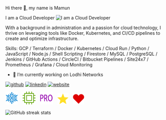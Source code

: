 Hi there 👋, my name is Mamun

I am  a Cloud Developer
![I am  a Cloud Developer](https://media.licdn.com/dms/image/v2/D4D16AQETZkk8vC6tgA/profile-displaybackgroundimage-shrink_350_1400/profile-displaybackgroundimage-shrink_350_1400/0/1708247330804?e=1736380800&v=beta&t=xln3qRXpQ6lhP-3Xv09Q0O9Q_Pc6o8Q1sm2yxIqnvsw)

With a background in administration and a passion for cloud technology, I thrive on leveraging tools like Docker, Kubernetes, and CI/CD pipelines to create and optimize infrastructure.

Skills: GCP / Terraform / Docker / Kubernetes / Cloud Run / Python / JavaScript / Node.js / Shell Scripting /  Firestore / MySQL / PostgreSQL /  Jenkins / GitHub Actions / CircleCI / Bitbucket Pipelines / Site24x7 / Prometheus / Grafana / Cloud Monitoring  

- 🔭 I’m currently working on Lodhi Networks 


[<img src='https://cdn.jsdelivr.net/npm/simple-icons@3.0.1/icons/github.svg' alt='github' height='40'>](https://github.com/rahman-mamun)  [<img src='https://cdn.jsdelivr.net/npm/simple-icons@3.0.1/icons/linkedin.svg' alt='linkedin' height='40'>](https://www.linkedin.com/in/rahmanmamun/)  [<img src='https://cdn.jsdelivr.net/npm/simple-icons@3.0.1/icons/icloud.svg' alt='website' height='40'>](https://fi-di.xyz/)  

<a href='https://archiveprogram.github.com/'><img src='https://raw.githubusercontent.com/acervenky/animated-github-badges/master/assets/acbadge.gif' width='40' height='40'></a> <a href='https://docs.github.com/en/developers'><img src='https://raw.githubusercontent.com/acervenky/animated-github-badges/master/assets/devbadge.gif' width='40' height='40'></a> <a href='https://github.com/pricing'><img src='https://raw.githubusercontent.com/acervenky/animated-github-badges/master/assets/pro.gif' width='40' height='40'></a> <a href='https://stars.github.com/'><img src='https://raw.githubusercontent.com/acervenky/animated-github-badges/master/assets/starbadge.gif' width='35' height='35'></a> <a href='https://docs.github.com/en/github/supporting-the-open-source-community-with-github-sponsors'><img src='https://raw.githubusercontent.com/acervenky/animated-github-badges/master/assets/sponsorbadge.gif' width='35' height='35'></a> 

![GitHub streak stats](https://streak-stats.demolab.com/?user=rahman-mamun)  

